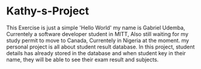 # Kathy-s-Project
This Exercise is just a simple 'Hello World'
my name is Gabriel Udemba, 
Currentely a software developer student in MITT,
Also still waiting for my study permit to move to Canada,
Currentely in Nigeria at the moment.
my personal project is all about student result database. 
In this project, student details has already stored in the database and when student key in their name,
they will be able to see their exam result and subjects.
